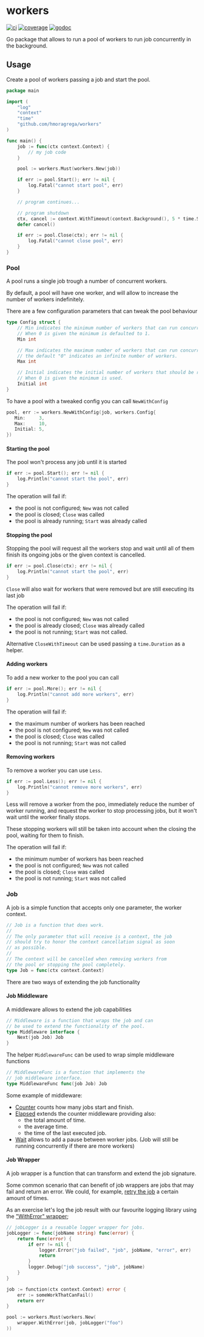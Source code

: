 # workers

[![ci][ci-badge]][ci-url]
[![coverage][coverage-badge]][coverage-url]
[![godoc][godoc-badge]][godoc-url]

Go package that allows to run a pool of workers to run job concurrently in the background.

## Usage

Create a pool of workers passing a job and start the pool.

```go
package main

import (
    "log"
    "context"
    "time"
    "github.com/hmoragrega/workers"
)

func main() {
    job := func(ctx context.Context) {
        // my job code 
    }

    pool := workers.Must(workers.New(job))

    if err := pool.Start(); err != nil {
        log.Fatal("cannot start pool", err)
    }

    // program continues...

    // program shutdown
    ctx, cancel := context.WithTimeout(context.Background(), 5 * time.Second)
    defer cancel()

    if err := pool.Close(ctx); err != nil {
        log.Fatal("cannot close pool", err)
    }
}
```

### Pool
A pool runs a single job trough a number of concurrent workers.

By default, a pool will have one worker, and will allow to increase
the number of workers indefinitely. 

There are a few configuration parameters that can tweak the pool
behaviour

```go
type Config struct {
    // Min indicates the minimum number of workers that can run concurrently.
    // When 0 is given the minimum is defaulted to 1.
    Min int

    // Max indicates the maximum number of workers that can run concurrently.
    // the default "0" indicates an infinite number of workers.
    Max int

    // Initial indicates the initial number of workers that should be running.
    // When 0 is given the minimum is used.
    Initial int
}
```

To have a pool with a tweaked config you can call `NewWithConfig`
```go
pool, err := workers.NewWithConfig(job, workers.Config{
   Min:     3,
   Max:     10,
   Initial: 5,
})
```

#### Starting the pool
The pool won't process any job until it is started
```go
if err := pool.Start(); err != nil {
    log.Println("cannot start the pool", err)
}
```
The operation will fail if:
- the pool is not configured; `New` was not called
- the pool is closed; `Close` was called
- the pool is already running; `Start` was already called

#### Stopping the pool
Stopping the pool will request all the workers stop and 
wait until all of them finish its ongoing jobs or the 
given context is cancelled.

```go
if err := pool.Close(ctx); err != nil {
    log.Println("cannot start the pool", err)
}
```
 
`Close` will also wait for workers that were removed but
are still executing its last job 

The operation will fail if:
- the pool is not configured; `New` was not called
- the pool is already closed; `Close` was already called
- the pool is not running; `Start` was not called.

Alternative `CloseWithTimeout` can be used passing a
 `time.Duration` as a helper.

#### Adding workers
To add a new worker to the pool you can call
```go
if err := pool.More(); err != nil {
    log.Println("cannot add more workers", err)
}
```
The operation will fail if:
- the maximum number of workers has been reached
- the pool is not configured; `New` was not called
- the pool is closed; `Close` was called
- the pool is not running; `Start` was not called

#### Removing workers
To remove a worker you can use `Less`. 
```go
if err := pool.Less(); err != nil {
    log.Println("cannot remove more workers", err)
}
```
Less will remove a worker from the poo, immediately reduce
the number of worker running, and request the worker to 
stop processing jobs, but it won't wait until the worker 
finally stops.

These stopping workers will still be taken into account
when the closing the pool, waiting for them to finish.

The operation will fail if:
- the minimum number of workers has been reached
- the pool is not configured; `New` was not called
- the pool is closed; `Close` was called
- the pool is not running; `Start` was not called

### Job
A job is a simple function that accepts only one parameter, the worker context.

```go
// Job is a function that does work.
//
// The only parameter that will receive is a context, the job
// should try to honor the context cancellation signal as soon
// as possible.
//
// The context will be cancelled when removing workers from
// the pool or stopping the pool completely.
type Job = func(ctx context.Context)
```

There are two ways of extending the job functionality

#### Job Middleware 
A middleware allows to extend the job capabilities
```go
// Middleware is a function that wraps the job and can
// be used to extend the functionality of the pool.
type Middleware interface {
	Next(job Job) Job
}
```
The helper `MiddlewareFunc` can be used to wrap
simple middleware functions
```go 
// MiddlewareFunc is a function that implements the
// job middleware interface.
type MiddlewareFunc func(job Job) Job
```

Some example of middleware:
* [Counter](middleware/counter.go) counts how many jobs start and finish.
* [Elapsed](middleware/elapsed.go) extends the counter middleware providing also:
  - the total amount of time.
  - the average time.
  - the time of the last executed job.
* [Wait](middleware/wait.go) allows to add a pause between worker jobs. (Job will
still be running concurrently if there are more workers) 

#### Job Wrapper
A job wrapper is a function that can transform and extend the job signature. 

Some common scenario that can benefit of job wrappers are jobs that
may fail and return an error. We could, for example, [retry the job](wrapper/retry.go) 
a certain amount of times.  

As an exercise let's log the job result with our favourite logging library using the 
["WithError" wrapper](wrapper/with_error.go);
```go
// jobLogger is a reusable logger wrapper for jobs.
jobLogger := func(jobName string) func(error) {
    return func(error) {
        if err != nil {
            logger.Error("job failed", "job", jobName, "error", err)
            return    
        }
        logger.Debug("job success", "job", jobName)
    }
}

job := function(ctx context.Context) error {
    err := someWorkThatCanFail()
    return err
}

pool := workers.Must(workers.New(
    wrapper.WithError(job, jobLogger("foo")
))
```

[ci-badge]: https://github.com/hmoragrega/workers/workflows/CI/badge.svg
[ci-url]:   https://github.com/hmoragrega/workers/actions?query=workflow%3ACI

[coverage-badge]: https://coveralls.io/repos/github/hmoragrega/workers/badge.svg
[coverage-url]:   https://coveralls.io/github/hmoragrega/workers

[godoc-badge]: https://pkg.go.dev/badge/github.com/hmoragrega/workers.svg
[godoc-url]:   https://pkg.go.dev/github.com/hmoragrega/workers
